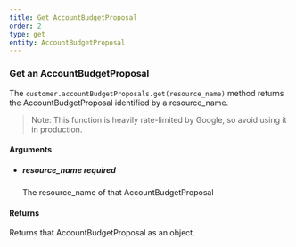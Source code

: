 ```yaml
---
title: Get AccountBudgetProposal 
order: 2
type: get
entity: AccountBudgetProposal 
---
```


### Get an AccountBudgetProposal 

The `customer.accountBudgetProposals.get(resource_name)` method returns the AccountBudgetProposal identified by a resource_name. 

> Note: This function is heavily rate-limited by Google, so avoid using it in production.


#### Arguments

- ##### resource_name *required*
    The resource_name of that AccountBudgetProposal


#### Returns

Returns that AccountBudgetProposal as an object.
